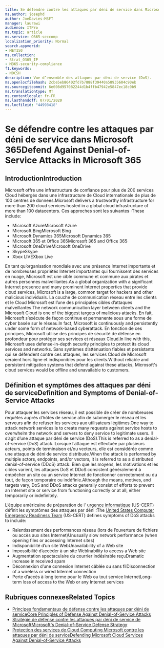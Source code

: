 ```yaml
---
title: Se défendre contre les attaques par déni de service dans Microsoft 365
ms.author: josephd
author: JoeDavies-MSFT
manager: laurawi
audience: ITPro
ms.topic: article
ms.service: O365-seccomp
localization_priority: Normal
search.appverid:
- MET150
ms.collection:
- Strat_O365_IP
- M365-security-compliance
f1.keywords:
- NOCSH
description: Vue d’ensemble des attaques par déni de service (DoS).
ms.openlocfilehash: 2cbe5eb86402fd7b7888f39440a58935604c90eb
ms.sourcegitcommit: 6e608d957082244d1b4ffb47942e5847ec18c0b9
ms.translationtype: MT
ms.contentlocale: fr-FR
ms.lasthandoff: 07/01/2020
ms.locfileid: "44998418"
---
```

# <a name="defend-against-denial-of-service-attacks-in-microsoft-365"></a><span data-ttu-id="719d7-103">Se défendre contre les attaques par déni de service dans Microsoft 365</span><span class="sxs-lookup"><span data-stu-id="719d7-103">Defend Against Denial-of-Service Attacks in Microsoft 365</span></span>

## <a name="introduction"></a><span data-ttu-id="719d7-104">Introduction</span><span class="sxs-lookup"><span data-stu-id="719d7-104">Introduction</span></span>

<span data-ttu-id="719d7-105">Microsoft offre une infrastructure de confiance pour plus de 200 services Cloud hébergés dans une infrastructure de Cloud internationale de plus de 100 centres de donnees.</span><span class="sxs-lookup"><span data-stu-id="719d7-105">Microsoft delivers a trustworthy infrastructure for more than 200 cloud services hosted in a global cloud infrastructure of more than 100 datacenters.</span></span> <span data-ttu-id="719d7-106">Ces approches sont les suivantes :</span><span class="sxs-lookup"><span data-stu-id="719d7-106">These include:</span></span>

- <span data-ttu-id="719d7-107">Microsoft Azure</span><span class="sxs-lookup"><span data-stu-id="719d7-107">Microsoft Azure</span></span>
- <span data-ttu-id="719d7-108">Microsoft Bing</span><span class="sxs-lookup"><span data-stu-id="719d7-108">Microsoft Bing</span></span>
- <span data-ttu-id="719d7-109">Microsoft Dynamics 365</span><span class="sxs-lookup"><span data-stu-id="719d7-109">Microsoft Dynamics 365</span></span>
- <span data-ttu-id="719d7-110">Microsoft 365 et Office 365</span><span class="sxs-lookup"><span data-stu-id="719d7-110">Microsoft 365 and Office 365</span></span>
- <span data-ttu-id="719d7-111">Microsoft OneDrive</span><span class="sxs-lookup"><span data-stu-id="719d7-111">Microsoft OneDrive</span></span>
- <span data-ttu-id="719d7-112">Skype</span><span class="sxs-lookup"><span data-stu-id="719d7-112">Skype</span></span>
- <span data-ttu-id="719d7-113">Xbox LIVE</span><span class="sxs-lookup"><span data-stu-id="719d7-113">Xbox Live</span></span>

<span data-ttu-id="719d7-114">En tant qu’organisation mondiale avec une présence Internet importante et de nombreuses propriétés Internet importantes qui fournissent des services en nuage, Microsoft est une cible commune et commune aux pirates et autres personnes malveillantes.</span><span class="sxs-lookup"><span data-stu-id="719d7-114">As a global organization with a significant Internet presence and many prominent Internet properties that provide cloud services, Microsoft is a large, common target for hackers and other malicious individuals.</span></span> <span data-ttu-id="719d7-115">La couche de communication réseau entre les clients et le Cloud Microsoft est l’une des principales cibles d’attaques malveillantes.</span><span class="sxs-lookup"><span data-stu-id="719d7-115">The network communication layer between clients and the Microsoft Cloud is one of the biggest targets of malicious attacks.</span></span> <span data-ttu-id="719d7-116">En fait, Microsoft s’exécute de façon continue et permanente sous une forme de cyber basée sur le réseau.</span><span class="sxs-lookup"><span data-stu-id="719d7-116">In fact, Microsoft is continuously and persistently under some form of network-based cyberattack.</span></span> <span data-ttu-id="719d7-117">En fonction de ces principes, Microsoft utilise des principes de sécurité de défense en profondeur pour protéger ses services et réseaux Cloud.</span><span class="sxs-lookup"><span data-stu-id="719d7-117">In line with this, Microsoft uses defense-in-depth security principles to protect its cloud services and networks.</span></span> <span data-ttu-id="719d7-118">Sans systèmes d’atténuation fiables et persistants qui se défendent contre ces attaques, les services Cloud de Microsoft seraient hors ligne et indisponibles pour les clients.</span><span class="sxs-lookup"><span data-stu-id="719d7-118">Without reliable and persistent mitigation systems that defend against these attacks, Microsoft's cloud services would be offline and unavailable to customers.</span></span>

## <a name="definition-and-symptoms-of-denial-of-service-attacks"></a><span data-ttu-id="719d7-119">Définition et symptômes des attaques par déni de service</span><span class="sxs-lookup"><span data-stu-id="719d7-119">Definition and Symptoms of Denial-of-Service Attacks</span></span>

<span data-ttu-id="719d7-120">Pour attaquer les services réseau, il est possible de créer de nombreuses requêtes auprès d’hôtes de service afin de submerger le réseau et les serveurs afin de refuser les services aux utilisateurs légitimes.</span><span class="sxs-lookup"><span data-stu-id="719d7-120">One way to attack network services is to create many requests against service hosts to overwhelm the network and servers to deny service to legitimate users.</span></span> <span data-ttu-id="719d7-121">Il s’agit d’une attaque par déni de service (DoS).</span><span class="sxs-lookup"><span data-stu-id="719d7-121">This is referred to as a denial-of-service (DoS) attack.</span></span> <span data-ttu-id="719d7-122">Lorsque l’attaque est effectuée par plusieurs acteurs, points de terminaison et/ou vecteurs, elle est considérée comme une attaque de déni de service distribuée.</span><span class="sxs-lookup"><span data-stu-id="719d7-122">When the attack is performed by multiple actors, endpoints, and/or vectors, it is referred to as a distributed denial-of-service (DDoS) attack.</span></span> <span data-ttu-id="719d7-123">Bien que les moyens, les motivations et les cibles varient, les attaques DoS et DDoS consistent généralement à empêcher un site ou un service Internet de fonctionner correctement ou du tout, de façon temporaire ou indéfinie.</span><span class="sxs-lookup"><span data-stu-id="719d7-123">Although the means, motives, and targets vary, DoS and DDoS attacks generally consist of efforts to prevent an Internet site or service from functioning correctly or at all, either temporarily or indefinitely.</span></span>

<span data-ttu-id="719d7-124">L’équipe américaine de préparation de l' [urgence informatique](https://www.us-cert.gov/) (US-CERT) définit les symptômes des attaques par déni :</span><span class="sxs-lookup"><span data-stu-id="719d7-124">The [United States Computer Emergency Readiness Team](https://www.us-cert.gov/) (US-CERT) defines symptoms of DoS attacks to include:</span></span>

- <span data-ttu-id="719d7-125">Ralentissement des performances réseau (lors de l’ouverture de fichiers ou accès aux sites Internet)</span><span class="sxs-lookup"><span data-stu-id="719d7-125">Unusually slow network performance (when opening files or accessing Internet sites)</span></span>
- <span data-ttu-id="719d7-126">Indisponibilité d’un site Web</span><span class="sxs-lookup"><span data-stu-id="719d7-126">Unavailability of a Web site</span></span>
- <span data-ttu-id="719d7-127">Impossibilité d’accéder à un site Web</span><span class="sxs-lookup"><span data-stu-id="719d7-127">Inability to access a Web site</span></span>
- <span data-ttu-id="719d7-128">Augmentation spectaculaire du courrier indésirable reçu</span><span class="sxs-lookup"><span data-stu-id="719d7-128">Dramatic increase in received spam</span></span>
- <span data-ttu-id="719d7-129">Déconnexion d’une connexion Internet câblée ou sans fil</span><span class="sxs-lookup"><span data-stu-id="719d7-129">Disconnection of a wireless or wired Internet connection</span></span>
- <span data-ttu-id="719d7-130">Perte d’accès à long terme pour le Web ou tout service Internet</span><span class="sxs-lookup"><span data-stu-id="719d7-130">Long-term loss of access to the Web or any Internet services</span></span>

## <a name="related-topics"></a><span data-ttu-id="719d7-131">Rubriques connexes</span><span class="sxs-lookup"><span data-stu-id="719d7-131">Related Topics</span></span>

- [<span data-ttu-id="719d7-132">Principes fondamentaux de défense contre les attaques par déni de service</span><span class="sxs-lookup"><span data-stu-id="719d7-132">Core Principles of Defense Against Denial-of-Service Attacks</span></span>](office-365-core-principles-of-defense-against-dos-attacks.md)
- [<span data-ttu-id="719d7-133">Stratégie de défense contre les attaques par déni de service de Microsoft</span><span class="sxs-lookup"><span data-stu-id="719d7-133">Microsoft's Denial-of-Service Defense Strategy</span></span>](office-365-microsoft-dos-defense-strategy.md)
- [<span data-ttu-id="719d7-134">Protection des services de Cloud Computing Microsoft contre les attaques par déni de service</span><span class="sxs-lookup"><span data-stu-id="719d7-134">Defending Microsoft Cloud Services Against Denial-of-Service Attacks</span></span>](office-365-defending-cloud-services-against-dos-attacks.md)
